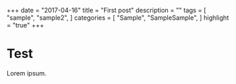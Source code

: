 +++
date = "2017-04-16"
title = "First post"
description = ""
tags = [
    "sample",
    "sample2",
]
categories = [
    "Sample",
    "SampleSample",
]
highlight = "true"
+++

# Test

Lorem ipsum.